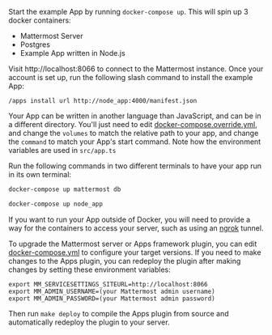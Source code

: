 Start the example App by running `docker-compose up`. This will spin up 3 docker containers:

- Mattermost Server
- Postgres
- Example App written in Node.js

Visit http://localhost:8066 to connect to the Mattermost instance. Once your account is set up, run the following slash command to install the example App:

`/apps install url http://node_app:4000/manifest.json`

Your App can be written in another language than JavaScript, and can be in a different directory. You'll just need to edit [docker-compose.override.yml](docker-compose.override.yml), and change the `volumes` to match the relative path to your app, and change the `command` to match your App's start command. Note how the environment variables are used in `src/app.ts`

Run the following commands in two different terminals to have your app run in its own terminal:

```sh
docker-compose up mattermost db

docker-compose up node_app
```

If you want to run your App outside of Docker, you will need to provide a way for the containers to access your server, such as using an [ngrok](https://ngrok.io) tunnel.

To upgrade the Mattermost server or Apps framework plugin, you can edit [docker-compose.yml](docker-compose.yml) to configure your target versions. If you need to make changes to the Apps plugin, you can redeploy the plugin after making changes by setting these environment variables:

```
export MM_SERVICESETTINGS_SITEURL=http://localhost:8066
export MM_ADMIN_USERNAME=(your Mattermost admin username)
export MM_ADMIN_PASSWORD=(your Mattermost admin password)
```

Then run `make deploy` to compile the Apps plugin from source and automatically redeploy the plugin to your server.

